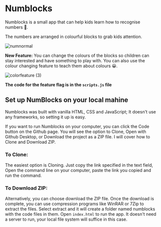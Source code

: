 # Numblocks
Numblocks is a small app that can help kids learn how to recognise numbers 🙂.

The numbers are arranged in colourful blocks to grab kids attention.


![numnormal](https://user-images.githubusercontent.com/71462377/173886061-e559f761-2e90-418f-8ea6-a3706e4a44f6.jpg)



**New Feature:** You can change the colours of the blocks so children can stay interested and have something to play with. You can also use the colour changing feature to teach them about colours 😀.


![colorfeature (3)](https://user-images.githubusercontent.com/71462377/173887199-949c4f2e-0d7b-4d03-9718-780efc6c6ba5.jpg)

**The code for the feature flag is in the `scripts.js` file**

## Set up NumBlocks on your local mahine
Numblocks was built with vanilla HTML, CSS and JavaScript; It doesn't use any frameworks, so setting it up is easy.

If you want to run Numblocks on your computer, you can click the Code button on the Github page. You will see the option to Clone, Open with Github Desktop, or Download the project as a ZIP file. I will cover how to Clone and Download ZIP.

### To Clone:
The easiest option is Cloning. Just copy the link specified in the text field, Open the command line on your computer, paste the link you copied and run the command.

### To Download ZIP:
Alternatively, you can choose download the ZIP file. Once the download is complete, you can use compression programs like WinRAR or 7Zip to extract the files. Select extract and it will create a folder named numblocks with the code files in them. Open `index.html` to run the app. It doesn't need a server to run, your local file system will suffice in this case.
